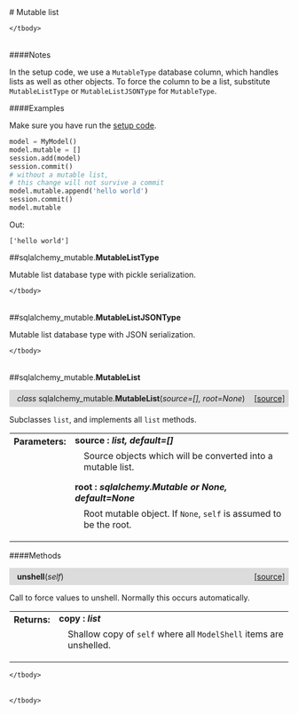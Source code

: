 <script src="https://cdn.mathjax.org/mathjax/latest/MathJax.js?config=TeX-AMS-MML_HTMLorMML" type="text/javascript"></script>

<link rel="stylesheet" href="https://assets.readthedocs.org/static/css/readthedocs-doc-embed.css" type="text/css" />

<style>
    a.src-href {
        float: right;
    }
    p.attr {
        margin-top: 0.5em;
        margin-left: 1em;
    }
    p.func-header {
        background-color: gainsboro;
        border-radius: 0.1em;
        padding: 0.5em;
        padding-left: 1em;
    }
    table.field-table {
        border-radius: 0.1em
    }
</style># Mutable list

<table class="docutils field-list field-table" frame="void" rules="none">
    <col class="field-name" />
    <col class="field-body" />
    <tbody valign="top">
        
    </tbody>
</table>

####Notes

In the setup code, we use a `MutableType` database column, which handles
lists as well as other objects. To force the column to be a list,
substitute `MutableListType` or `MutableListJSONType` for `MutableType`.

####Examples

Make sure you have run the [setup code](setup.md).

```python
model = MyModel()
model.mutable = []
session.add(model)
session.commit()
# without a mutable list,
# this change will not survive a commit
model.mutable.append('hello world')
session.commit()
model.mutable
```

Out:

```
['hello world']
```

##sqlalchemy_mutable.**MutableListType**



Mutable list database type with pickle serialization.

<table class="docutils field-list field-table" frame="void" rules="none">
    <col class="field-name" />
    <col class="field-body" />
    <tbody valign="top">
        
    </tbody>
</table>





##sqlalchemy_mutable.**MutableListJSONType**



Mutable list database type with JSON serialization.

<table class="docutils field-list field-table" frame="void" rules="none">
    <col class="field-name" />
    <col class="field-body" />
    <tbody valign="top">
        
    </tbody>
</table>





##sqlalchemy_mutable.**MutableList**

<p class="func-header">
    <i>class</i> sqlalchemy_mutable.<b>MutableList</b>(<i>source=[], root=None</i>) <a class="src-href" target="_blank" href="https://github.com/dsbowen/sqlalchemy-mutable/blob/master/sqlalchemy_mutable/mutable_list.py#L53">[source]</a>
</p>

Subclasses `list`, and implements all `list` methods.

<table class="docutils field-list field-table" frame="void" rules="none">
    <col class="field-name" />
    <col class="field-body" />
    <tbody valign="top">
        <tr class="field">
    <th class="field-name"><b>Parameters:</b></td>
    <td class="field-body" width="100%"><b>source : <i>list, default=[]</i></b>
<p class="attr">
    Source objects which will be converted into a mutable list.
</p>
<b>root : <i>sqlalchemy.Mutable or None, default=None</i></b>
<p class="attr">
    Root mutable object. If <code>None</code>, <code>self</code> is assumed to be the root.
</p></td>
</tr>
    </tbody>
</table>



####Methods



<p class="func-header">
    <i></i> <b>unshell</b>(<i>self</i>) <a class="src-href" target="_blank" href="https://github.com/dsbowen/sqlalchemy-mutable/blob/master/sqlalchemy_mutable/mutable_list.py#L160">[source]</a>
</p>

Call to force values to unshell. Normally this occurs automatically.

<table class="docutils field-list field-table" frame="void" rules="none">
    <col class="field-name" />
    <col class="field-body" />
    <tbody valign="top">
        <tr class="field">
    <th class="field-name"><b>Returns:</b></td>
    <td class="field-body" width="100%"><b>copy : <i>list</i></b>
<p class="attr">
    Shallow copy of <code>self</code> where all <code>ModelShell</code> items are unshelled.
</p></td>
</tr>
    </tbody>
</table>





<table class="docutils field-list field-table" frame="void" rules="none">
    <col class="field-name" />
    <col class="field-body" />
    <tbody valign="top">
        
    </tbody>
</table>





<table class="docutils field-list field-table" frame="void" rules="none">
    <col class="field-name" />
    <col class="field-body" />
    <tbody valign="top">
        
    </tbody>
</table>

